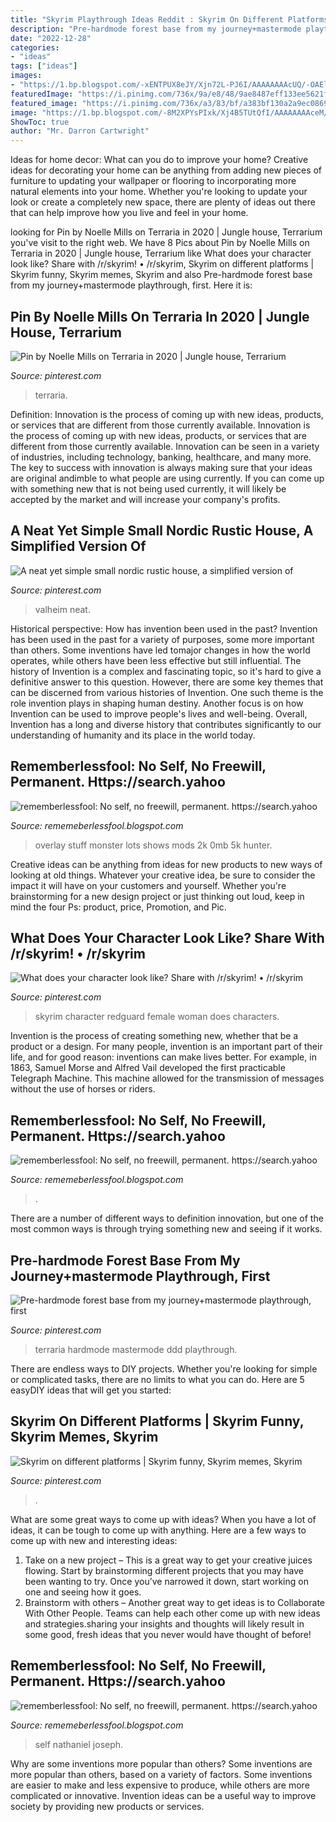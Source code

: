 ```yaml
---
title: "Skyrim Playthrough Ideas Reddit : Skyrim On Different Platforms"
description: "Pre-hardmode forest base from my journey+mastermode playthrough, first"
date: "2022-12-28"
categories:
- "ideas"
tags: ["ideas"]
images:
- "https://1.bp.blogspot.com/-xENTPUX8eJY/Xjn72L-PJ6I/AAAAAAAAcUQ/-OAElAhmzV8zwlKVkoK3TBCnA15clmShgCLcBGAsYHQ/s1600/Untitled282.png"
featuredImage: "https://i.pinimg.com/736x/9a/e8/48/9ae8487eff133ee5621f45ed77ed7632.jpg"
featured_image: "https://i.pinimg.com/736x/a3/83/bf/a383bf130a2a9ec08698d4b3ef67b2e7.jpg"
image: "https://1.bp.blogspot.com/-8M2XPYsPIxk/Xj4B5TUtQfI/AAAAAAAAceM/rzutdsOGFiQ6UFF2sQyhRgZMXGsxW1QTQCLcBGAsYHQ/s320/Untitled371.png"
ShowToc: true
author: "Mr. Darron Cartwright"
---
```



Ideas for home decor: What can you do to improve your home?
Creative ideas for decorating your home can be anything from adding new pieces of furniture to updating your wallpaper or flooring to incorporating more natural elements into your home. Whether you're looking to update your look or create a completely new space, there are plenty of ideas out there that can help improve how you live and feel in your home.

	

		
looking for Pin by Noelle Mills on Terraria in 2020 | Jungle house, Terrarium you've visit to the right web. We have 8 Pics about Pin by Noelle Mills on Terraria in 2020 | Jungle house, Terrarium like What does your character look like? Share with /r/skyrim! • /r/skyrim, Skyrim on different platforms | Skyrim funny, Skyrim memes, Skyrim and also Pre-hardmode forest base from my journey+mastermode playthrough, first. Here it is:
		
    
## Pin By Noelle Mills On Terraria In 2020 | Jungle House, Terrarium

<img loading=lazy src="https://i.pinimg.com/736x/e8/ce/43/e8ce43f8cfe51437aab60269e26523c1.jpg" onerror="this.onerror=null;this.src='https://tse1.mm.bing.net/th?id=OIP.32Of0Us7RXqTRhnHB0SDVwHaE_&amp;pid=15.1';" alt="Pin by Noelle Mills on Terraria in 2020 | Jungle house, Terrarium">

_Source: pinterest.com_

>terraria. 

	

Definition: Innovation is the process of coming up with new ideas, products, or services that are different from those currently available.
Innovation is the process of coming up with new ideas, products, or services that are different from those currently available. Innovation can be seen in a variety of industries, including technology, banking, healthcare, and many more. The key to success with innovation is always making sure that your ideas are original andimble to what people are using currently. If you can come up with something new that is not being used currently, it will likely be accepted by the market and will increase your company's profits.

    
## A Neat Yet Simple Small Nordic Rustic House, A Simplified Version Of

<img loading=lazy src="https://i.pinimg.com/736x/9a/e8/48/9ae8487eff133ee5621f45ed77ed7632.jpg" onerror="this.onerror=null;this.src='https://tse3.mm.bing.net/th?id=OIP.rHgC7vRCyphsEgwi21ntbQHaEK&amp;pid=15.1';" alt="A neat yet simple small nordic rustic house, a simplified version of">

_Source: pinterest.com_

>valheim neat. 

	

Historical perspective: How has invention been used in the past?
Invention has been used in the past for a variety of purposes, some more important than others. Some inventions have led tomajor changes in how the world operates, while others have been less effective but still influential. The history of Invention is a complex and fascinating topic, so it's hard to give a definitive answer to this question. However, there are some key themes that can be discerned from various histories of Invention. One such theme is the role invention plays in shaping human destiny. Another focus is on how Invention can be used to improve people's lives and well-being. Overall, Invention has a long and diverse history that contributes significantly to our understanding of humanity and its place in the world today.

    
## Rememberlessfool: No Self, No Freewill, Permanent. Https://search.yahoo

<img loading=lazy src="https://staticdelivery.nexusmods.com/mods/2531/images/thumbnails/142/142-1552177366-195824757.png" onerror="this.onerror=null;this.src='https://tse4.mm.bing.net/th?id=OIP.MF3uF-cJjcyHP_7zI0T4kgAAAA&amp;pid=15.1';" alt="rememberlessfool: No self, no freewill, permanent. https://search.yahoo">

_Source: rememeberlessfool.blogspot.com_

>overlay stuff monster lots shows mods 2k 0mb 5k hunter. 

	

Creative ideas can be anything from ideas for new products to new ways of looking at old things. Whatever your creative idea, be sure to consider the impact it will have on your customers and yourself. Whether you're brainstorming for a new design project or just thinking out loud, keep in mind the four Ps: product, price, Promotion, and Pic.

    
## What Does Your Character Look Like? Share With /r/skyrim! • /r/skyrim

<img loading=lazy src="https://i.pinimg.com/originals/b3/84/2b/b3842b086fc44415f392cd2caa404f6d.jpg" onerror="this.onerror=null;this.src='https://tse1.mm.bing.net/th?id=OIP.JvSsM9du8J4NX2o5K7TI6AHaEo&amp;pid=15.1';" alt="What does your character look like? Share with /r/skyrim! • /r/skyrim">

_Source: pinterest.com_

>skyrim character redguard female woman does characters. 

	

Invention is the process of creating something new, whether that be a product or a design. For many people, invention is an important part of their life, and for good reason: inventions can make lives better. For example, in 1863, Samuel Morse and Alfred Vail developed the first practicable Telegraph Machine. This machine allowed for the transmission of messages without the use of horses or riders.

    
## Rememberlessfool: No Self, No Freewill, Permanent. Https://search.yahoo

<img loading=lazy src="https://1.bp.blogspot.com/-xENTPUX8eJY/Xjn72L-PJ6I/AAAAAAAAcUQ/-OAElAhmzV8zwlKVkoK3TBCnA15clmShgCLcBGAsYHQ/s1600/Untitled282.png" onerror="this.onerror=null;this.src='https://tse1.mm.bing.net/th?id=OIP.01f_qJ9M3mKaxpeazZaQBAHaEK&amp;pid=15.1';" alt="rememberlessfool: No self, no freewill, permanent. https://search.yahoo">

_Source: rememeberlessfool.blogspot.com_

>. 

	

There are a number of different ways to definition innovation, but one of the most common ways is through trying something new and seeing if it works.

    
## Pre-hardmode Forest Base From My Journey+mastermode Playthrough, First

<img loading=lazy src="https://i.pinimg.com/originals/7b/b6/5f/7bb65f4531ca32987b5536618d173872.png" onerror="this.onerror=null;this.src='https://tse1.mm.bing.net/th?id=OIP.MHAUXNVYo-mmijROCv2clgHaFj&amp;pid=15.1';" alt="Pre-hardmode forest base from my journey+mastermode playthrough, first">

_Source: pinterest.com_

>terraria hardmode mastermode ddd playthrough. 

	

There are endless ways to DIY projects. Whether you're looking for simple or complicated tasks, there are no limits to what you can do. Here are 5 easyDIY ideas that will get you started: 

    
## Skyrim On Different Platforms | Skyrim Funny, Skyrim Memes, Skyrim

<img loading=lazy src="https://i.pinimg.com/736x/a3/83/bf/a383bf130a2a9ec08698d4b3ef67b2e7.jpg" onerror="this.onerror=null;this.src='https://tse1.mm.bing.net/th?id=OIP.UdcGK5yPqCZ9jS7po0XZ7wAAAA&amp;pid=15.1';" alt="Skyrim on different platforms | Skyrim funny, Skyrim memes, Skyrim">

_Source: pinterest.com_

>. 

	

What are some great ways to come up with ideas?
When you have a lot of ideas, it can be tough to come up with anything. Here are a few ways to come up with new and interesting ideas: 
1. Take on a new project – This is a great way to get your creative juices flowing. Start by brainstorming different projects that you may have been wanting to try. Once you’ve narrowed it down, start working on one and seeing how it goes. 
2. Brainstorm with others – Another great way to get ideas is to Collaborate With Other People. Teams can help each other come up with new ideas and strategies.sharing your insights and thoughts will likely result in some good, fresh ideas that you never would have thought of before! 

    
## Rememberlessfool: No Self, No Freewill, Permanent. Https://search.yahoo

<img loading=lazy src="https://1.bp.blogspot.com/-8M2XPYsPIxk/Xj4B5TUtQfI/AAAAAAAAceM/rzutdsOGFiQ6UFF2sQyhRgZMXGsxW1QTQCLcBGAsYHQ/s320/Untitled371.png" onerror="this.onerror=null;this.src='https://tse3.mm.bing.net/th?id=OIP.5HiirB4dQ6Hc2XcmE0K37wAAAA&amp;pid=15.1';" alt="rememberlessfool: No self, no freewill, permanent. https://search.yahoo">

_Source: rememeberlessfool.blogspot.com_

>self nathaniel joseph. 

	

Why are some inventions more popular than others?
Some inventions are more popular than others, based on a variety of factors. Some inventions are easier to make and less expensive to produce, while others are more complicated or innovative. Invention ideas can be a useful way to improve society by providing new products or services.

